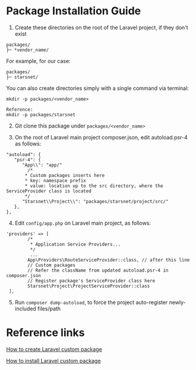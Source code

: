 # Package Installation Guide

1. Create these directories on the root of the Laravel project, if they don't exist

```
packages/
├─ *vendor_name/
```

For example, for our case:

```
packages/
├─ starsnet/
```

You can also create directories simply with a single command via terminal:

```
mkdir -p packages/<vendor_name>

Reference:
mkdir -p packages/starsnet
```

2. Git clone this package under `packages/<vendor_name>`

3. On the root of Laravel main project composer.json, edit autoload.psr-4 as follows:

```
"autoload": {
   "psr-4": {
      "App\\": "app/"
		/*
       * Custom packages inserts here
       * key: namespace prefix
       * value: location up to the src directory, where the ServiceProvider class is located
       */
	  "Starsnet\\Project\\": "packages/starsnet/project/src/"
   },
},
```

4. Edit `config/app.php` on Laravel main project, as follows:

```
'providers' => [
        /*
         * Application Service Providers...
         */
         ...
        App\Providers\RouteServiceProvider::class, // after this line
        // Custom packages
        // Refer the className from updated autoload.psr-4 in composer.json
        // Register package's ServiceProvider class here
        Starsnet\Project\ProjectServiceProvider::class
 ],
```

5. Run `composer dump-autoload`, to force the project auto-register newly-included files/path

# Reference links

[How to create Laravel custom package](https://www.notion.so/starsnet/Creating-Custom-Plugin-Package-4b2de2a4d69e42e9947563536cb27f77)

[How to install Laravel custom package](https://www.notion.so/starsnet/Creating-Custom-Plugin-Package-4b2de2a4d69e42e9947563536cb27f77)
